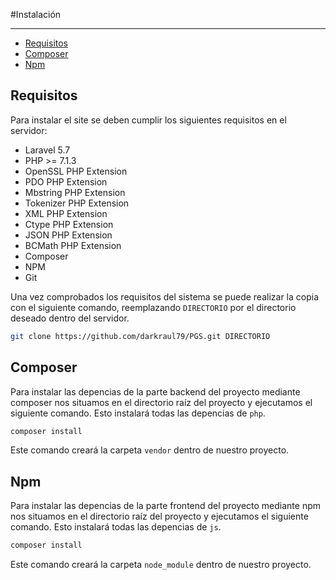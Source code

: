 #Instalación

---

- [Requisitos](#requisitos)
- [Composer](#composer)
- [Npm](#npm)
  

<a name="requisitos"></a>

## Requisitos

Para instalar el site se deben cumplir los siguientes requisitos en el servidor:

- Laravel 5.7
- PHP >= 7.1.3
- OpenSSL PHP Extension
- PDO PHP Extension
- Mbstring PHP Extension
- Tokenizer PHP Extension
- XML PHP Extension
- Ctype PHP Extension
- JSON PHP Extension
- BCMath PHP Extension
- Composer
- NPM
- Git

Una vez comprobados los requisitos del sistema se puede realizar la copia con el siguiente comando, reemplazando `DIRECTORIO` por el directorio deseado dentro del servidor.

```bash
git clone https://github.com/darkraul79/PGS.git DIRECTORIO
```

<a name="composer"></a>
## Composer

Para instalar las depencias de la parte backend del proyecto mediante composer nos situamos en el directorio raíz del proyecto y ejecutamos el siguiente comando. Esto instalará todas las depencias de `php`.

```bash
composer install
```

Este comando creará la carpeta `vendor` dentro de nuestro proyecto.

<a name="npm"></a>

## Npm

Para instalar las depencias de la parte frontend del proyecto mediante npm nos situamos en el directorio raíz del proyecto y ejecutamos el siguiente comando. Esto instalará todas las depencias de `js`.

```bash
composer install
```

Este comando creará la carpeta `node_module` dentro de nuestro proyecto.

